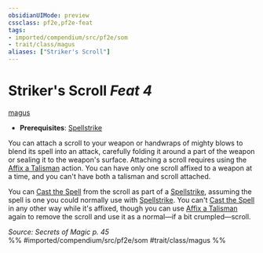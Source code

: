```yaml
---
obsidianUIMode: preview
cssclass: pf2e,pf2e-feat
tags:
- imported/compendium/src/pf2e/som
- trait/class/magus
aliases: ["Striker's Scroll"]
---
```

# Striker's Scroll  *Feat 4*  
[magus](rules/traits/magus-som.md)  

- **Prerequisites**: [Spellstrike](spellstrike-som.md)

You can attach a scroll to your weapon or handwraps of mighty blows to blend its spell into an attack, carefully folding it around a part of the weapon or sealing it to the weapon's surface. Attaching a scroll requires using the [Affix a Talisman](affix-a-talisman.md) action. You can have only one scroll affixed to a weapon at a time, and you can't have both a talisman and scroll attached.

You can [Cast the Spell](cast-a-spell.md) from the scroll as part of a [Spellstrike](spellstrike-som.md), assuming the spell is one you could normally use with [Spellstrike](spellstrike-som.md). You can't [Cast the Spell](cast-a-spell.md) in any other way while it's affixed, though you can use [Affix a Talisman](affix-a-talisman.md) again to remove the scroll and use it as a normal—if a bit crumpled—scroll.

*Source: Secrets of Magic p. 45*  
%% #imported/compendium/src/pf2e/som #trait/class/magus %%